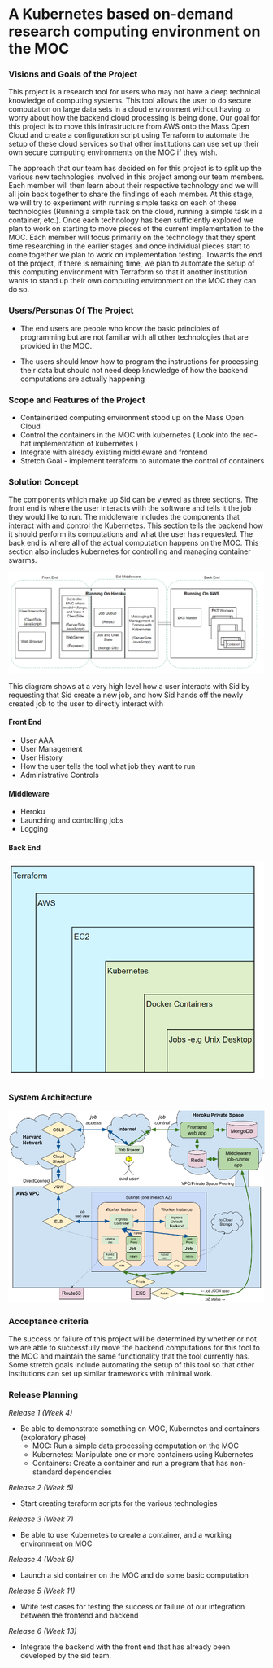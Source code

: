 # A Kubernetes based on-demand research computing environment on the MOC

### Visions and Goals of the Project
  This project is a research tool for users who may not have a deep technical knowledge of computing systems. This tool allows the user to do secure computation on large data sets in a cloud environment without having to worry about how the backend cloud processing is being done. Our goal for this project is to move this infrastructure from AWS onto the Mass Open Cloud and create a configuration script using Terraform to automate the setup of these cloud services so that other institutions can use set up their own secure computing environments on the MOC if they wish.
  
  The approach that our team has decided on for this project is to split up the various new technologies involved in this project among our team members. Each member will then learn about their respective technology and we will all join back together to share the findings of each member. At this stage, we will try to experiment with running simple tasks on each of these technologies (Running a simple task on the cloud, running a simple task in a container, etc.). Once each technology has been sufficiently explored we plan to work on starting to move pieces of the current implementation to the MOC. Each member will focus primarily on the technology that they spent time researching in the earlier stages and once individual pieces start to come together we plan to work on implementation testing. Towards the end of the project, if there is remaining time, we plan to automate the setup of this computing environment with Terraform so that if another institution wants to stand up their own computing environment on the MOC they can do so.

### Users/Personas Of The Project
- The end users are people who know the basic principles of programming but are not familiar with all other technologies that are provided in the MOC.

- The users should know how to program the instructions for processing their data but should not need deep knowledge of how the backend computations are actually happening

### Scope and Features of the Project
- Containerized computing environment stood up on the Mass Open Cloud
- Control the containers in the MOC with kubernetes ( Look into the red-hat implementation of kubernetes )
- Integrate with already existing middleware and frontend
- Stretch Goal - implement terraform to automate the control of containers

### Solution Concept
The components which make up Sid can be viewed as three sections.  The front end is where the user interacts with the software and tells it the job they would like to run.  The middleware includes the components that interact with and control the Kubernetes. This section tells the backend how it should perform its computations and what the user has requested. The back end is where all of the actual computation happens on the MOC. This section also includes kubernetes for controlling and managing container swarms.

![Alt text](https://github.com/BU-NU-CLOUD-F19/A_Kubernetes_based_on-demand_research_computing_environment_on_the_MOC/blob/master/images/front_middle_back.png)

This diagram shows at a very high level how a user interacts with Sid by requesting that Sid create a new job, and how Sid hands off the newly created job to the user to directly interact with

#### Front End 
- User AAA
- User Management
- User History
- How the user tells the tool what job they want to run
- Administrative Controls

#### Middleware 
- Heroku
- Launching and controlling jobs
- Logging

#### Back End 
![Alt text](https://github.com/BU-NU-CLOUD-F19/A_Kubernetes_based_on-demand_research_computing_environment_on_the_MOC/blob/master/images/layers.png)

### System Architecture
![Alt text](https://github.com/BU-NU-CLOUD-F19/A_Kubernetes_based_on-demand_research_computing_environment_on_the_MOC/blob/master/images/diagram.png)

### Acceptance criteria
The success or failure of this project will be determined by whether or not we are able to successfully move the backend computations for this tool to the MOC and maintain the same functionality that the tool currently has. Some stretch goals include automating the setup of this tool so that other institutions can set up similar frameworks with minimal work.

### Release Planning
*Release 1 (Week 4)*
- Be able to demonstrate something on MOC, Kubernetes and containers (exploratory phase)
  - MOC: Run a simple data processing computation on the MOC
  - Kubernetes: Manipulate one or more containers using Kubernetes
  - Containers: Create a container and run a program that has non-standard dependencies
  
 *Release 2 (Week 5)*
- Start creating teraform scripts for the various technologies

*Release 3 (Week 7)*
- Be able to use Kubernetes to create a container, and a working environment on MOC 
    
*Release 4 (Week 9)*
- Launch a sid container on the MOC and do some basic computation
    
*Release 5 (Week 11)*
- Write test cases for testing the success or failure of our integration between the frontend and backend
    
*Release 6 (Week 13)*
- Integrate the backend with the front end that has already been developed by the sid team.
    



